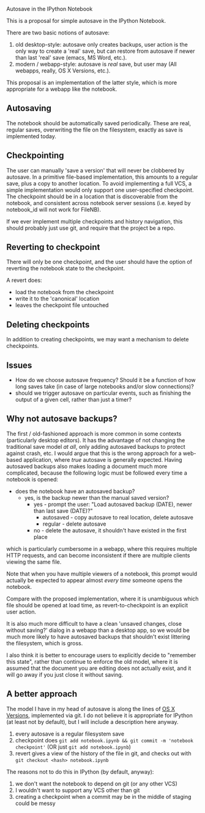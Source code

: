 Autosave in the IPython Notebook

This is a proposal for simple autosave in the IPython Notebook.

There are two basic notions of autosave:

1. old desktop-style: autosave only creates backups, user action is the only way to create a 'real' save, but can restore from autosave if newer than last 'real' save (emacs, MS Word, etc.).
2. modern / webapp-style: autosave is *real* save, but user may (All webapps, really, OS X Versions, etc.).

This proposal is an implementation of the latter style,
which is more appropriate for a webapp like the notebook.

## Autosaving

The notebook should be automatically saved periodically.
These are real, regular saves, overwriting the file on the filesystem,
exactly as save is implemented today.

## Checkpointing

The user can manually 'save a version' that will never be clobbered by autosave.
In a primitive file-based implementation,
this amounts to a regular save, plus a copy to another location.
To avoid implementing a full VCS, a simple implementation would only support one user-specified checkpoint.
The checkpoint should be in a location that is discoverable from the notebook,
and consistent across notebook server sessions (i.e. keyed by notebook_id will not work for FileNB).

If we ever implement multiple checkpoints and history navigation,
this should probably just use git, and require that the project be a repo.

## Reverting to checkpoint

There will only be one checkpoint, and the user should have the option of reverting
the notebook state to the checkpoint.

A revert does:

- load the notebook from the checkpoint
- write it to the 'canonical' location
- leaves the checkpoint file untouched


## Deleting checkpoints

In addition to creating checkpoints, we may want a mechanism to delete checkpoints.

## Issues

- How do we choose autosave frequency?  Should it be a function of how long saves take
  (in case of large notebooks and/or slow connections)?
- should we trigger autosave on particular events, such as finishing the output of a given cell,
  rather than just a timer?

## Why not autosave backups?

The first / old-fashioned approach is more common in some contexts (particularly desktop editors).
It has the advantage of not changing the traditional save model *at all*,
only adding autosaved backups to protect against crash, etc.
I would argue that this is the wrong approach for a web-based application,
where *true* autosave is generally expected.
Having autosaved backups also makes loading a document much more complicated,
because the following logic must be followed every time a notebook is opened:

- does the notebook have an autosaved backup?
  - yes, is the backup newer than the manual saved version?
    - yes - prompt the user: "Load autosaved backup (DATE), newer than last save (DATE)?"
      - autosaved - copy autosave to real location, delete autosave
      - regular - delete autosave
    - no - delete the autosave, it shouldn't have existed in the first place

which is particularly cumbersome in a webapp, where this requires multiple HTTP requests,
and can become inconsistent if there are multiple clients viewing the same file.

Note that when you have multiple viewers of a notebook, this prompt would actually be expected to appear almost *every time* someone opens the notebook.

Compare with the proposed implementation,
where it is unambiguous which file should be opened at load time,
as revert-to-checkpoint is an explicit user action.

It is also much more difficult to have a clean 'unsaved changes, close without saving?'
dialog in a webapp than a desktop app,
so we would be much more likely to have autosaved backups that shouldn't exist littering the filesystem, which is gross.

I also think it is better to encourage users to explicitly decide to "remember this state",
rather than continue to enforce the old model,
where it is assumed that the document you are editing does not actually exist,
and it will go away if you just close it without saving.

## A  better approach

The model I have in my head of autosave is along the lines of [OS X Versions](http://support.apple.com/kb/ht4753),
implemented via git.
I do not believe it is appropriate for IPython (at least not by default),
but I will include a description here anyway.

1. every autosave is a regular filesystem save
2. checkpoint does `git add notebook.ipynb && git commit -m 'notebook checkpoint'` (OR just `git add notebook.ipynb`)
3. revert gives a view of the history of the file in git, and checks out with `git checkout <hash> notebook.ipynb`

The reasons not to do this in IPython (by default, anyway):

1. we don't want the notebook to depend on git (or any other VCS)
2. I wouldn't want to support any VCS other than git
3. creating a checkpoint when a commit may be in the middle of staging could be messy
